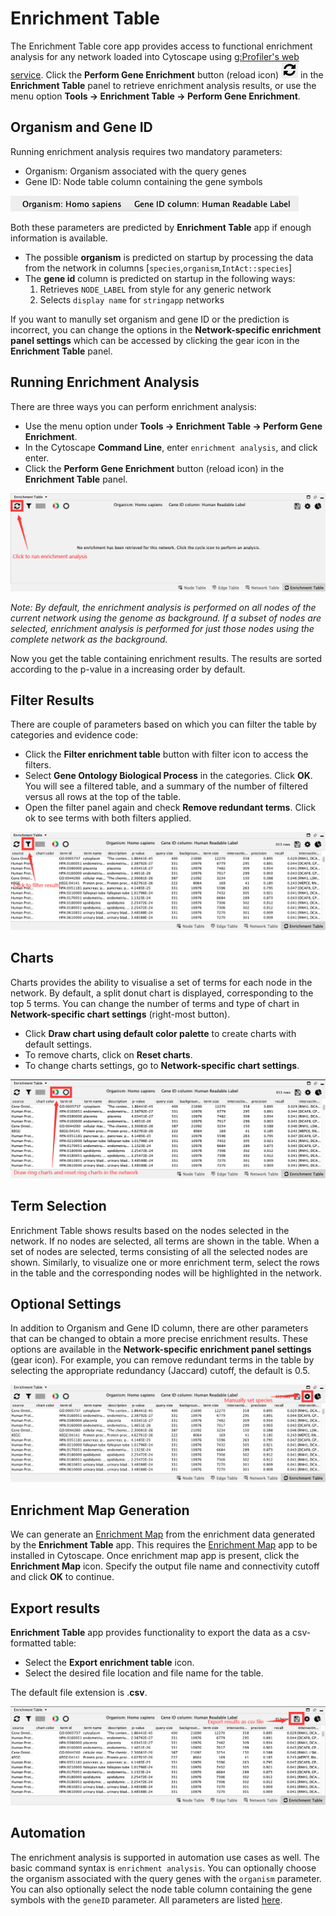 <a id="enrichmenttable"> </a>
# Enrichment Table

The Enrichment Table core app provides access to functional enrichment analysis for any network loaded into Cytoscape using [g:Profiler's web service](https://biit.cs.ut.ee/gprofiler/gost). Click the **Perform Gene Enrichment** button (reload icon) ![](_static/images/Enrichment_Table/reload.png) in the **Enrichment Table** panel to retrieve enrichment analysis results, or use the menu option **Tools → Enrichment Table → Perform Gene Enrichment**.

<a id="et_prediction"> </a>
## Organism and Gene ID

Running enrichment analysis requires two mandatory parameters:

- Organism: Organism associated with the query genes
- Gene ID: Node table column containing the gene symbols

![](_static/images/Enrichment_Table/species.png)

Both these parameters are predicted by **Enrichment Table** app if enough information is available.

- The possible **organism** is predicted on startup by processing the data from the network in columns [`species`,`organism`,`IntAct::species`]
- The **gene id** column is predicted on startup in the following ways:
   1. Retrieves `NODE_LABEL` from style for any generic network
   2. Selects `display name` for `stringapp` networks
 
If you want to manully set organism and gene ID or the prediction is incorrect, you can change the options in the **Network-specific enrichment panel settings** which can be accessed by clicking the gear icon in the **Enrichment Table** panel.

<a id="et_process"> </a>
## Running Enrichment Analysis
There are three ways you can perform enrichment analysis:

- Use the menu option under **Tools → Enrichment Table → Perform Gene Enrichment**.
- In the Cytoscape **Command Line**, enter `enrichment analysis`, and click enter.
- Click the **Perform Gene Enrichment** button (reload icon) in the **Enrichment Table** panel.

![](_static/images/Enrichment_Table/run.png)

*Note: By default, the enrichment analysis is performed on all nodes of the current network using the genome as background. If a subset of nodes are selected, enrichment analysis is performed for just those nodes using the complete network as the background.*

Now you get the table containing enrichment results. The results are sorted according to the p-value in a increasing order by default.

<a id="et_filter"> </a>
## Filter Results
There are couple of parameters based on which you can filter the table by categories and evidence code:

- Click the **Filter enrichment table** button with filter icon to access the filters.
- Select **Gene Ontology Biological Process** in the categories. Click **OK**. You will see a filtered table, and a summary of the number of filtered versus all rows at the top of the table.
- Open the filter panel again and check **Remove redundant terms**. Click ok to see terms with both filters applied.

![](_static/images/Enrichment_Table/filter.png)

<a id="et_ring"> </a>
## Charts
Charts provides the ability to visualise a set of terms for each node in the network. By default, a split donut chart is displayed, corresponding to the top 5 terms. You can change the number of terms and type of chart in **Network-specific chart settings** (right-most button).

- Click **Draw chart using default color palette** to create charts with default settings.
- To remove charts, click on **Reset charts**.
- To change charts settings, go to **Network-specific chart settings**.

![](_static/images/Enrichment_Table/ring.png)


<a id="et_term"> </a>
## Term Selection
Enrichment Table shows results based on the nodes selected in the network. If no nodes are selected, all terms are shown in the table. When a set of nodes are selected, terms consisting of all the selected nodes are shown. Similarly, to visualize one or more enrichment term, select the rows in the table and the corresponding nodes will be highlighted in the network.

<a id="et_optional"> </a>
## Optional Settings
In addition to Organism and Gene ID column, there are other parameters that can be changed to obtain a more precise enrichment results. These options are available in the **Network-specific enrichment panel settings** (gear icon). For example, you can remove redundant terms in the table by selecting the appropriate redundancy (Jaccard) cutoff, the default is 0.5.

![](_static/images/Enrichment_Table/gear.png)


<a id="et_map"> </a>
## Enrichment Map Generation
We can generate an [Enrichment Map](https://www.baderlab.org/Software/EnrichmentMap) from the enrichment data generated by the **Enrichment Table** app. This requires the [Enrichment Map](https://apps.cytoscape.org/apps/enrichmentmap) app to be installed in Cytoscape. Once enrichment map app is present, click the **Enrichment Map** icon. Specify the output file name and connectivity cutoff and click **OK** to continue.
<a id="export"> </a>
## Export results
**Enrichment Table** app provides functionality to export the data as a csv-formatted table:

- Select the **Export enrichment table** icon.
- Select the desired file location and file name for the table.

<a id="et_automation"> </a>

The default file extension is .**csv**.

![](_static/images/Enrichment_Table/export.png)

## Automation
The enrichment analysis is supported in automation use cases as well. The basic command syntax is `enrichment analysis`.  You can optionally choose the organism associated with the query genes with the `organism` parameter. You can also optionally select the node table column containing the gene symbols with the `geneID` parameter. All parameters are listed
[here](http://localhost:1234/v1/swaggerUI/swagger-ui/index.html?url=http%3A%2F%2Flocalhost%3A1234%2Fv1%2Fcommands%2Fswagger.json#!/enrichment/enrichment_analysis).

